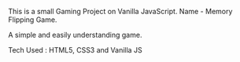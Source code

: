 This is a small Gaming Project on Vanilla JavaScript.
Name - Memory Flipping Game.

A simple and easily understanding game.

Tech Used : HTML5, CSS3 and Vanilla JS

